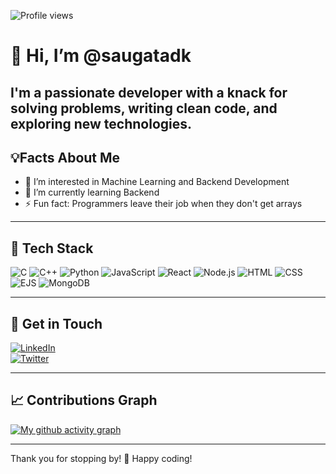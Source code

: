![Profile views](https://komarev.com/ghpvc/?username=saugatadk&color=blue&style=flat-square)
# 👋 Hi, I’m @saugatadk
I'm a passionate developer with a knack for solving problems, writing clean code, and exploring new technologies.
---

## 💡**Facts About Me**  
- 👀 I’m interested in Machine Learning and Backend Development
- 🌱 I’m currently learning Backend
- ⚡ Fun fact: Programmers leave their job when they don't get arrays

---
## 🚀 **Tech Stack**  
![C](https://img.shields.io/badge/C-00599C?style=flat-square&logo=c&logoColor=white)
![C++](https://img.shields.io/badge/C++-00599C?style=flat-square&logo=cplusplus&logoColor=white)
![Python](https://img.shields.io/badge/Python-3776AB?style=flat-square&logo=python&logoColor=white)
![JavaScript](https://img.shields.io/badge/JavaScript-F7DF1E?style=flat-square&logo=javascript&logoColor=black)
![React](https://img.shields.io/badge/React-20232A?style=flat-square&logo=react&logoColor=61DAFB)
![Node.js](https://img.shields.io/badge/Node.js-43853D?style=flat-square&logo=node.js&logoColor=white)
![HTML](https://img.shields.io/badge/HTML5-E34F26?style=flat-square&logo=html5&logoColor=white)
![CSS](https://img.shields.io/badge/CSS3-1572B6?style=flat-square&logo=css3&logoColor=white)
![EJS](https://img.shields.io/badge/EJS-99CCFF?style=flat-square&logo=javascript&logoColor=black)
![MongoDB](https://img.shields.io/badge/MongoDB-47A248?style=flat-square&logo=mongodb&logoColor=white)

---
## 💬 **Get in Touch**  
[![LinkedIn](https://img.shields.io/badge/-LinkedIn-blue?style=flat-square&logo=Linkedin&logoColor=white)](https://www.linkedin.com/in/saugat-adhikari-2b57b12a8/)  
[![Twitter](https://img.shields.io/badge/-Twitter-1DA1F2?style=flat-square&logo=twitter&logoColor=white)](https://x.com/whoissaugat)  

---
## 📈 **Contributions Graph**  

[![My github activity graph](https://github-readme-activity-graph.vercel.app/graph?username=saugatadk&theme=dracula)](https://github.com/ashutosh00710/github-readme-activity-graph)

---

Thank you for stopping by! 💖 Happy coding!
<!---
[![Portfolio](https://img.shields.io/badge/-Portfolio-black?style=flat-square&logo=github&logoColor=white)](https://yourportfolio.com)
saugatadk/saugatadk is a ✨ special ✨ repository because its `README.md` (this file) appears on your GitHub profile.
You can click the Preview link to take a look at your changes.
--->
